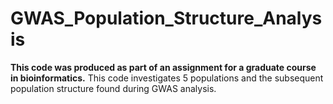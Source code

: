# GWAS_Population_Structure_Analysis
**This code was produced as part of an assignment for a graduate course in bioinformatics.** This code investigates 5 populations and the subsequent population structure found during GWAS analysis.
